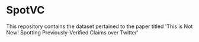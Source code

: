 # SpotVC
This repository contains the dataset pertained to the paper titled 'This is Not New! Spotting Previously-Verified Claims over Twitter'
